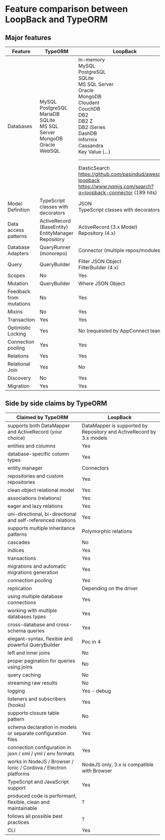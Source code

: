 # Feature comparison between LoopBack and TypeORM

## Major features

| Feature                 | TypeORM                                                                                  | LoopBack                                                                                                                                                                                                                                                                                                                          |
| ----------------------- | ---------------------------------------------------------------------------------------- | --------------------------------------------------------------------------------------------------------------------------------------------------------------------------------------------------------------------------------------------------------------------------------------------------------------------------------- |
| Databases               | MySQL<br>PostgreSQL<br>MariaDB<br>SQLite<br>MS SQL Server<br>MongoDB<br>Oracle<br>WebSQL | In-memory<br>MySQL<br>PostgreSQL<br>SQLite<br>MS SQL Server<br>Oracle<br>MongoDB<br>Cloudant<br>CouchDB<br>DB2<br>DB2 Z<br>DB2 iSeries<br>DashDB<br>Informix<br>Cassandra<br>Key Value (...)<br><hr>ElasticSearch<br>https://github.com/pasindud/awesome-loopback<br>https://www.npmjs.com/search?q=loopback-connector (189 hits) |
| Model Definition        | TypeScript classes with decorators                                                       | JSON<br>TypeScript classes with decorators                                                                                                                                                                                                                                                                                        |
| Data access patterns    | ActiveRecord (BaseEntity)<br>EntityManager<br>Repository                                 | ActiveRecord (3.x Model)<br>Repository (4.x)                                                                                                                                                                                                                                                                                      |
| Database Adapters       | QueryRunner (monorepo)                                                                   | Connector (multiple repos/modules)                                                                                                                                                                                                                                                                                                |
| Query                   | QueryBuilder                                                                             | Filter JSON Object<br>FilterBuilder (4.x)                                                                                                                                                                                                                                                                                         |
| Scopes                  | No                                                                                       | Yes                                                                                                                                                                                                                                                                                                                               |
| Mutation                | QueryBuilder                                                                             | Where JSON Object                                                                                                                                                                                                                                                                                                                 |
| Feedback from mutations | No                                                                                       | Yes                                                                                                                                                                                                                                                                                                                               |
| Mixins                  | No                                                                                       | Yes                                                                                                                                                                                                                                                                                                                               |
| Transaction             | Yes                                                                                      | Yes                                                                                                                                                                                                                                                                                                                               |
| Optimistic Locking      | Yes                                                                                      | No (requested by AppConnect team)                                                                                                                                                                                                                                                                                                 |
| Connection pooling      | Yes                                                                                      | Yes                                                                                                                                                                                                                                                                                                                               |
| Relations               | Yes                                                                                      | Yes                                                                                                                                                                                                                                                                                                                               |
| Relational Join         | Yes                                                                                      | No                                                                                                                                                                                                                                                                                                                                |
| Discovery               | No                                                                                       | Yes                                                                                                                                                                                                                                                                                                                               |
| Migration               | Yes                                                                                      | Yes                                                                                                                                                                                                                                                                                                                               |

## Side by side claims by TypeORM

| Claimed by TypeORM                                               | LoopBack                                                             |
| ---------------------------------------------------------------- | -------------------------------------------------------------------- |
| supports both DataMapper and ActiveRecord (your choice)          | DataMapper is supported by Repository and ActiveRecord by 3.x models |
| entities and columns                                             | Yes                                                                  |
| database-specific column types                                   | Yes                                                                  |
| entity manager                                                   | Connectors                                                           |
| repositories and custom repositories                             | Yes                                                                  |
| clean object relational model                                    | Yes                                                                  |
| associations (relations)                                         | Yes                                                                  |
| eager and lazy relations                                         | Yes                                                                  |
| uni-directional, bi-directional and self-referenced relations    | Yes                                                                  |
| supports multiple inheritance patterns                           | Polymorphic relations                                                |
| cascades                                                         | No                                                                   |
| indices                                                          | Yes                                                                  |
| transactions                                                     | Yes                                                                  |
| migrations and automatic migrations generation                   | Yes                                                                  |
| connection pooling                                               | Yes                                                                  |
| replication                                                      | Depending on the driver                                              |
| using multiple database connections                              | Yes                                                                  |
| working with multiple databases types                            | Yes                                                                  |
| cross-database and cross-schema queries                          | Yes                                                                  |
| elegant-syntax, flexible and powerful QueryBuilder               | Poc in 4                                                             |
| left and inner joins                                             | No                                                                   |
| proper pagination for queries using joins                        | No                                                                   |
| query caching                                                    | No                                                                   |
| streaming raw results                                            | No                                                                   |
| logging                                                          | Yes - debug                                                          |
| listeners and subscribers (hooks)                                | Yes                                                                  |
| supports closure table pattern                                   | No                                                                   |
| schema declaration in models or separate configuration files     | Yes                                                                  |
| connection configuration in json / xml / yml / env formats       | Yes                                                                  |
| works in NodeJS / Browser / Ionic / Cordova / Electron platforms | NodeJS only, 3.x is compatible with Browser                          |
| TypeScript and JavaScript support                                | Yes                                                                  |
| produced code is performant, flexible, clean and maintainable    | ?                                                                    |
| follows all possible best practices                              | ?                                                                    |
| CLI                                                              | Yes                                                                  |
